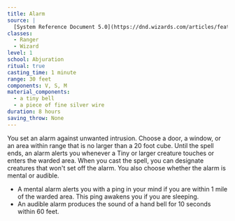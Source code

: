 ```yaml
---
title: Alarm
source: |
  [System Reference Document 5.0](https://dnd.wizards.com/articles/features/systems-reference-document-srd)
classes:
  - Ranger
  - Wizard
level: 1
school: Abjuration
ritual: true
casting_time: 1 minute
range: 30 feet
components: V, S, M
material_components:
  - a tiny bell
  - a piece of fine silver wire
duration: 8 hours
saving_throw: None
---
```


You set an alarm against unwanted intrusion. Choose a door, a window, or an area within range that is no larger than a 20 foot cube. Until the spell ends, an alarm alerts you whenever a Tiny or larger creature touches or enters the warded area. When you cast the spell, you can designate creatures that won't set off the alarm. You also choose whether the alarm is mental or audible.

- A mental alarm alerts you with a ping in your mind if you are within 1 mile of the warded area. This ping awakens you if you are sleeping.
- An audible alarm produces the sound of a hand bell for 10 seconds within 60 feet.
